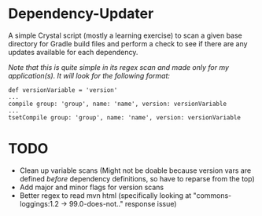 # Dependency-Updater
A simple Crystal script (mostly a learning exercise) to scan a given base directory
for Gradle build files and perform a check to see if there are any updates available
for each dependency.

_Note that this is quite simple in its regex scan and made only for my application(s). It will look for the following format:_
```
def versionVariable = 'version'
...
compile group: 'group', name: 'name', version: versionVariable
...
tsetCompile group: 'group', name: 'name', version: versionVariable
```

# TODO
- Clean up variable scans (Might not be doable because version vars are defined _before_ dependency definitions, so have to reparse from the top)
- Add major and minor flags for version scans
- Better regex to read mvn html (specifically looking at "commons-loggings:1.2 -> 99.0-does-not.." response issue)